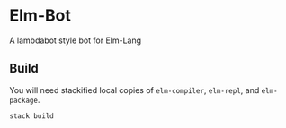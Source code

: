 # Elm-Bot

A lambdabot style bot for Elm-Lang

## Build

You will need stackified local copies of `elm-compiler`, `elm-repl`, and `elm-package`.

`stack build`
